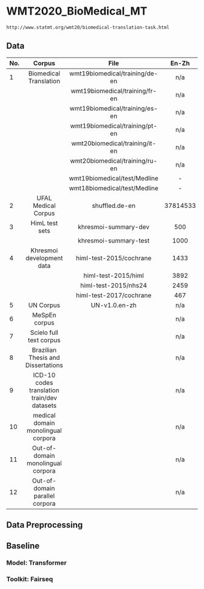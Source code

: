 # WMT2020_BioMedical_MT 
	http://www.statmt.org/wmt20/biomedical-translation-task.html

## Data

| No. | Corpus                             | File                          | En-Zh  | En-De | En |
| --- | :---:                              | :---:                         | :---: | :---:  | :---:  |
| 1   | Biomedical Translation             | wmt19biomedical/training/de-en| n/a   | 40398  |  40398 |
|     |                                    | wmt19biomedical/training/fr-en| n/a   |  n/a   |  75049 |
|     |                                    | wmt19biomedical/training/es-en| n/a   |  n/a   | 100257 |
|     |                                    | wmt19biomedical/training/pt-en| n/a   |  n/a   |  49918 |
|     |                                    | wmt20biomedical/training/it-en| n/a   |  n/a   |  14756 |
|     |                                    | wmt20biomedical/training/ru-en| n/a   |  n/a   |  46782 |
|     |                                    | wmt19biomedical/test/Medline  | -     | -      | - |
|     |                                    | wmt18biomedical/test/Medline  | -     | -      | - |
| 2   | UFAL Medical Corpus                | shuffled.de-en                | 37814533 | n/a | ? |
| 3   | HimL test sets                     | khresmoi-summary-dev          | 500      | n/a | n/a |
|     |                                    | khresmoi-summary-test         | 1000     | n/a | n/a |
| 4   | Khresmoi development data          | himl-test-2015/cochrane       | 1433     | n/a | n/a |
|     |                                    | himl-test-2015/himl           | 3892     | n/a | n/a |
|     |                                    | himl-test-2015/nhs24          | 2459     | n/a | n/a |
|     |                                    | himl-test-2017/cochrane       | 467      | n/a | n/a |
| 5   | UN Corpus                          | UN-v1.0.en-zh                 | n/a | 15886041 | n/a |
| 6   | MeSpEn corpus                      |                 | n/a | n/a | ? |
| 7   | Scielo full text corpus            |                 | n/a | n/a | ? |
| 8   | Brazilian Thesis and Dissertations |                 | n/a | n/a | ? |
| 9   | ICD-10 codes translation train/dev datasets        | | n/a | n/a | ? |
| 10  | medical domain monolingual corpora |                 | n/a | n/a | n/a |
| 11  | Out-of-domain monolingual corpora  |                 | n/a | n/a | n/a |
| 12  | Out-of-domain parallel corpora     |                 | n/a | n/a | ? |

## Data Preprocessing
 

## Baseline
### Model:    Transformer
### Toolkit:  Fairseq




